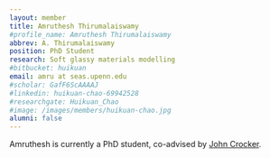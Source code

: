 ```yaml
---
layout: member
title: Amruthesh Thirumalaiswamy
#profile_name: Amruthesh Thirumalaiswamy 
abbrev: A. Thirumalaiswamy 
position: PhD Student
research: Soft glassy materials modelling 
#bitbucket: huikuan
email: amru at seas.upenn.edu
#scholar: GafF6ScAAAAJ
#linkedin: huikuan-chao-69942528
#researchgate: Huikuan_Chao
#image: /images/members/huikuan-chao.jpg
alumni: false
---
```

Amruthesh is currently a PhD student, co-advised by [John Crocker](crocker.seas.upenn.edu). 
